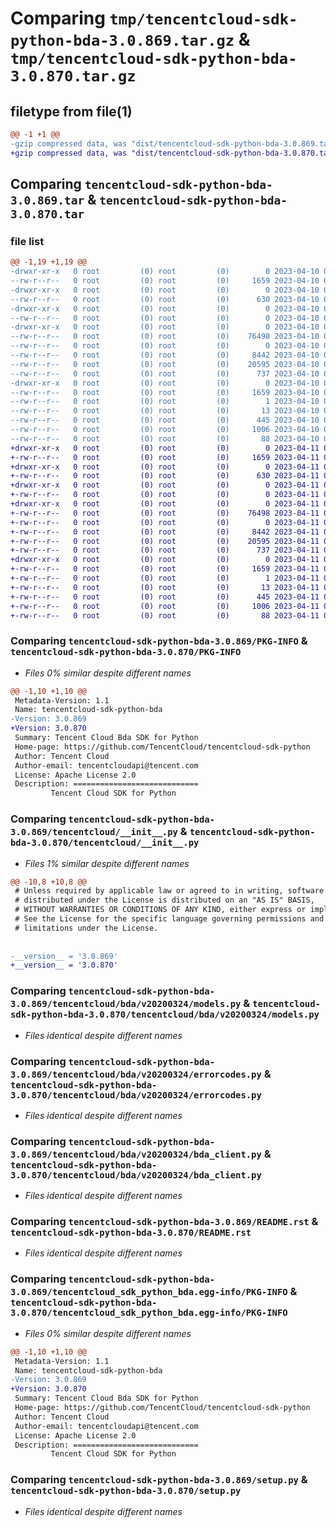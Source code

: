 # Comparing `tmp/tencentcloud-sdk-python-bda-3.0.869.tar.gz` & `tmp/tencentcloud-sdk-python-bda-3.0.870.tar.gz`

## filetype from file(1)

```diff
@@ -1 +1 @@
-gzip compressed data, was "dist/tencentcloud-sdk-python-bda-3.0.869.tar", last modified: Mon Apr 10 02:55:06 2023, max compression
+gzip compressed data, was "dist/tencentcloud-sdk-python-bda-3.0.870.tar", last modified: Tue Apr 11 03:20:29 2023, max compression
```

## Comparing `tencentcloud-sdk-python-bda-3.0.869.tar` & `tencentcloud-sdk-python-bda-3.0.870.tar`

### file list

```diff
@@ -1,19 +1,19 @@
-drwxr-xr-x   0 root         (0) root         (0)        0 2023-04-10 02:55:06.000000 tencentcloud-sdk-python-bda-3.0.869/
--rw-r--r--   0 root         (0) root         (0)     1659 2023-04-10 02:55:06.000000 tencentcloud-sdk-python-bda-3.0.869/PKG-INFO
-drwxr-xr-x   0 root         (0) root         (0)        0 2023-04-10 02:55:06.000000 tencentcloud-sdk-python-bda-3.0.869/tencentcloud/
--rw-r--r--   0 root         (0) root         (0)      630 2023-04-10 02:55:05.000000 tencentcloud-sdk-python-bda-3.0.869/tencentcloud/__init__.py
-drwxr-xr-x   0 root         (0) root         (0)        0 2023-04-10 02:55:06.000000 tencentcloud-sdk-python-bda-3.0.869/tencentcloud/bda/
--rw-r--r--   0 root         (0) root         (0)        0 2023-04-10 02:55:05.000000 tencentcloud-sdk-python-bda-3.0.869/tencentcloud/bda/__init__.py
-drwxr-xr-x   0 root         (0) root         (0)        0 2023-04-10 02:55:06.000000 tencentcloud-sdk-python-bda-3.0.869/tencentcloud/bda/v20200324/
--rw-r--r--   0 root         (0) root         (0)    76498 2023-04-10 02:55:05.000000 tencentcloud-sdk-python-bda-3.0.869/tencentcloud/bda/v20200324/models.py
--rw-r--r--   0 root         (0) root         (0)        0 2023-04-10 02:55:05.000000 tencentcloud-sdk-python-bda-3.0.869/tencentcloud/bda/v20200324/__init__.py
--rw-r--r--   0 root         (0) root         (0)     8442 2023-04-10 02:55:05.000000 tencentcloud-sdk-python-bda-3.0.869/tencentcloud/bda/v20200324/errorcodes.py
--rw-r--r--   0 root         (0) root         (0)    20595 2023-04-10 02:55:05.000000 tencentcloud-sdk-python-bda-3.0.869/tencentcloud/bda/v20200324/bda_client.py
--rw-r--r--   0 root         (0) root         (0)      737 2023-04-10 02:55:05.000000 tencentcloud-sdk-python-bda-3.0.869/README.rst
-drwxr-xr-x   0 root         (0) root         (0)        0 2023-04-10 02:55:06.000000 tencentcloud-sdk-python-bda-3.0.869/tencentcloud_sdk_python_bda.egg-info/
--rw-r--r--   0 root         (0) root         (0)     1659 2023-04-10 02:55:06.000000 tencentcloud-sdk-python-bda-3.0.869/tencentcloud_sdk_python_bda.egg-info/PKG-INFO
--rw-r--r--   0 root         (0) root         (0)        1 2023-04-10 02:55:06.000000 tencentcloud-sdk-python-bda-3.0.869/tencentcloud_sdk_python_bda.egg-info/dependency_links.txt
--rw-r--r--   0 root         (0) root         (0)       13 2023-04-10 02:55:06.000000 tencentcloud-sdk-python-bda-3.0.869/tencentcloud_sdk_python_bda.egg-info/top_level.txt
--rw-r--r--   0 root         (0) root         (0)      445 2023-04-10 02:55:06.000000 tencentcloud-sdk-python-bda-3.0.869/tencentcloud_sdk_python_bda.egg-info/SOURCES.txt
--rw-r--r--   0 root         (0) root         (0)     1006 2023-04-10 02:55:05.000000 tencentcloud-sdk-python-bda-3.0.869/setup.py
--rw-r--r--   0 root         (0) root         (0)       88 2023-04-10 02:55:06.000000 tencentcloud-sdk-python-bda-3.0.869/setup.cfg
+drwxr-xr-x   0 root         (0) root         (0)        0 2023-04-11 03:20:29.000000 tencentcloud-sdk-python-bda-3.0.870/
+-rw-r--r--   0 root         (0) root         (0)     1659 2023-04-11 03:20:29.000000 tencentcloud-sdk-python-bda-3.0.870/PKG-INFO
+drwxr-xr-x   0 root         (0) root         (0)        0 2023-04-11 03:20:29.000000 tencentcloud-sdk-python-bda-3.0.870/tencentcloud/
+-rw-r--r--   0 root         (0) root         (0)      630 2023-04-11 03:20:29.000000 tencentcloud-sdk-python-bda-3.0.870/tencentcloud/__init__.py
+drwxr-xr-x   0 root         (0) root         (0)        0 2023-04-11 03:20:29.000000 tencentcloud-sdk-python-bda-3.0.870/tencentcloud/bda/
+-rw-r--r--   0 root         (0) root         (0)        0 2023-04-11 03:20:29.000000 tencentcloud-sdk-python-bda-3.0.870/tencentcloud/bda/__init__.py
+drwxr-xr-x   0 root         (0) root         (0)        0 2023-04-11 03:20:29.000000 tencentcloud-sdk-python-bda-3.0.870/tencentcloud/bda/v20200324/
+-rw-r--r--   0 root         (0) root         (0)    76498 2023-04-11 03:20:29.000000 tencentcloud-sdk-python-bda-3.0.870/tencentcloud/bda/v20200324/models.py
+-rw-r--r--   0 root         (0) root         (0)        0 2023-04-11 03:20:29.000000 tencentcloud-sdk-python-bda-3.0.870/tencentcloud/bda/v20200324/__init__.py
+-rw-r--r--   0 root         (0) root         (0)     8442 2023-04-11 03:20:29.000000 tencentcloud-sdk-python-bda-3.0.870/tencentcloud/bda/v20200324/errorcodes.py
+-rw-r--r--   0 root         (0) root         (0)    20595 2023-04-11 03:20:29.000000 tencentcloud-sdk-python-bda-3.0.870/tencentcloud/bda/v20200324/bda_client.py
+-rw-r--r--   0 root         (0) root         (0)      737 2023-04-11 03:20:29.000000 tencentcloud-sdk-python-bda-3.0.870/README.rst
+drwxr-xr-x   0 root         (0) root         (0)        0 2023-04-11 03:20:29.000000 tencentcloud-sdk-python-bda-3.0.870/tencentcloud_sdk_python_bda.egg-info/
+-rw-r--r--   0 root         (0) root         (0)     1659 2023-04-11 03:20:29.000000 tencentcloud-sdk-python-bda-3.0.870/tencentcloud_sdk_python_bda.egg-info/PKG-INFO
+-rw-r--r--   0 root         (0) root         (0)        1 2023-04-11 03:20:29.000000 tencentcloud-sdk-python-bda-3.0.870/tencentcloud_sdk_python_bda.egg-info/dependency_links.txt
+-rw-r--r--   0 root         (0) root         (0)       13 2023-04-11 03:20:29.000000 tencentcloud-sdk-python-bda-3.0.870/tencentcloud_sdk_python_bda.egg-info/top_level.txt
+-rw-r--r--   0 root         (0) root         (0)      445 2023-04-11 03:20:29.000000 tencentcloud-sdk-python-bda-3.0.870/tencentcloud_sdk_python_bda.egg-info/SOURCES.txt
+-rw-r--r--   0 root         (0) root         (0)     1006 2023-04-11 03:20:29.000000 tencentcloud-sdk-python-bda-3.0.870/setup.py
+-rw-r--r--   0 root         (0) root         (0)       88 2023-04-11 03:20:29.000000 tencentcloud-sdk-python-bda-3.0.870/setup.cfg
```

### Comparing `tencentcloud-sdk-python-bda-3.0.869/PKG-INFO` & `tencentcloud-sdk-python-bda-3.0.870/PKG-INFO`

 * *Files 0% similar despite different names*

```diff
@@ -1,10 +1,10 @@
 Metadata-Version: 1.1
 Name: tencentcloud-sdk-python-bda
-Version: 3.0.869
+Version: 3.0.870
 Summary: Tencent Cloud Bda SDK for Python
 Home-page: https://github.com/TencentCloud/tencentcloud-sdk-python
 Author: Tencent Cloud
 Author-email: tencentcloudapi@tencent.com
 License: Apache License 2.0
 Description: ============================
         Tencent Cloud SDK for Python
```

### Comparing `tencentcloud-sdk-python-bda-3.0.869/tencentcloud/__init__.py` & `tencentcloud-sdk-python-bda-3.0.870/tencentcloud/__init__.py`

 * *Files 1% similar despite different names*

```diff
@@ -10,8 +10,8 @@
 # Unless required by applicable law or agreed to in writing, software
 # distributed under the License is distributed on an "AS IS" BASIS,
 # WITHOUT WARRANTIES OR CONDITIONS OF ANY KIND, either express or implied.
 # See the License for the specific language governing permissions and
 # limitations under the License.
 
 
-__version__ = '3.0.869'
+__version__ = '3.0.870'
```

### Comparing `tencentcloud-sdk-python-bda-3.0.869/tencentcloud/bda/v20200324/models.py` & `tencentcloud-sdk-python-bda-3.0.870/tencentcloud/bda/v20200324/models.py`

 * *Files identical despite different names*

### Comparing `tencentcloud-sdk-python-bda-3.0.869/tencentcloud/bda/v20200324/errorcodes.py` & `tencentcloud-sdk-python-bda-3.0.870/tencentcloud/bda/v20200324/errorcodes.py`

 * *Files identical despite different names*

### Comparing `tencentcloud-sdk-python-bda-3.0.869/tencentcloud/bda/v20200324/bda_client.py` & `tencentcloud-sdk-python-bda-3.0.870/tencentcloud/bda/v20200324/bda_client.py`

 * *Files identical despite different names*

### Comparing `tencentcloud-sdk-python-bda-3.0.869/README.rst` & `tencentcloud-sdk-python-bda-3.0.870/README.rst`

 * *Files identical despite different names*

### Comparing `tencentcloud-sdk-python-bda-3.0.869/tencentcloud_sdk_python_bda.egg-info/PKG-INFO` & `tencentcloud-sdk-python-bda-3.0.870/tencentcloud_sdk_python_bda.egg-info/PKG-INFO`

 * *Files 0% similar despite different names*

```diff
@@ -1,10 +1,10 @@
 Metadata-Version: 1.1
 Name: tencentcloud-sdk-python-bda
-Version: 3.0.869
+Version: 3.0.870
 Summary: Tencent Cloud Bda SDK for Python
 Home-page: https://github.com/TencentCloud/tencentcloud-sdk-python
 Author: Tencent Cloud
 Author-email: tencentcloudapi@tencent.com
 License: Apache License 2.0
 Description: ============================
         Tencent Cloud SDK for Python
```

### Comparing `tencentcloud-sdk-python-bda-3.0.869/setup.py` & `tencentcloud-sdk-python-bda-3.0.870/setup.py`

 * *Files identical despite different names*

